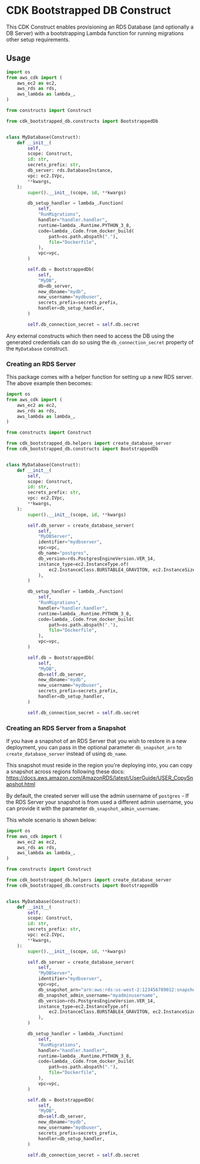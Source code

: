 # CDK Bootstrapped DB Construct

This CDK Construct enables provisioning an RDS Database (and optionally a DB Server) with a bootstrapping Lambda function for running migrations other setup requirements.

## Usage

```python
import os
from aws_cdk import (
    aws_ec2 as ec2,
    aws_rds as rds,
    aws_lambda as lambda_,
)

from constructs import Construct

from cdk_bootstrapped_db.constructs import BootstrappedDb


class MyDatabase(Construct):
    def __init__(
        self,
        scope: Construct,
        id: str,
        secrets_prefix: str,
        db_server: rds.DatabaseInstance,
        vpc: ec2.IVpc,
        **kwargs,
    ):
        super().__init__(scope, id, **kwargs)

        db_setup_handler = lambda_.Function(
            self,
            "RunMigrations",
            handler="handler.handler",
            runtime=lambda_.Runtime.PYTHON_3_8,
            code=lambda_.Code.from_docker_build(
                path=os.path.abspath("."),
                file="Dockerfile",
            ),
            vpc=vpc,
        )

        self.db = BootstrappedDb(
            self,
            "MyDB",
            db=db_server,
            new_dbname="mydb",
            new_username="mydbuser",
            secrets_prefix=secrets_prefix,
            handler=db_setup_handler,
        )

        self.db_connection_secret = self.db.secret
```

Any external constructs which then need to access the DB using the generated credentials can do so using the `db_connection_secret` property of the `MyDatabase` construct.

### Creating an RDS Server

This package comes with a helper function for setting up a new RDS server. The above example then becomes:

```python
import os
from aws_cdk import (
    aws_ec2 as ec2,
    aws_rds as rds,
    aws_lambda as lambda_,
)

from constructs import Construct

from cdk_bootstrapped_db.helpers import create_database_server
from cdk_bootstrapped_db.constructs import BootstrappedDb


class MyDatabase(Construct):
    def __init__(
        self,
        scope: Construct,
        id: str,
        secrets_prefix: str,
        vpc: ec2.IVpc,
        **kwargs,
    ):
        super().__init__(scope, id, **kwargs)

        self.db_server = create_database_server(
            self,
            "MyDBServer",
            identifier="mydbserver",
            vpc=vpc,
            db_name="postgres",
            db_version=rds.PostgresEngineVersion.VER_14,
            instance_type=ec2.InstanceType.of(
                ec2.InstanceClass.BURSTABLE4_GRAVITON, ec2.InstanceSize.NANO
            ),
        )

        db_setup_handler = lambda_.Function(
            self,
            "RunMigrations",
            handler="handler.handler",
            runtime=lambda_.Runtime.PYTHON_3_8,
            code=lambda_.Code.from_docker_build(
                path=os.path.abspath("."),
                file="Dockerfile",
            ),
            vpc=vpc,
        )

        self.db = BootstrappedDb(
            self,
            "MyDB",
            db=self.db_server,
            new_dbname="mydb",
            new_username="mydbuser",
            secrets_prefix=secrets_prefix,
            handler=db_setup_handler,
        )

        self.db_connection_secret = self.db.secret
```

### Creating an RDS Server from a Snapshot

If you have a snapshot of an RDS Server that you wish to restore in a new deployment, you can pass in the optional parameter
`db_snapshot_arn` to `create_database_server` instead of using `db_name`.

This snapshot must reside in the region you're deploying into, you can copy a snapshot across regions following these docs:
https://docs.aws.amazon.com/AmazonRDS/latest/UserGuide/USER_CopySnapshot.html

By default, the created server will use the admin username of `postgres` - If the RDS Server your snapshot is from used a
different admin username, you can provide it with the parameter `db_snapshot_admin_username`.

This whole scenario is shown below:

```python
import os
from aws_cdk import (
    aws_ec2 as ec2,
    aws_rds as rds,
    aws_lambda as lambda_,
)

from constructs import Construct

from cdk_bootstrapped_db.helpers import create_database_server
from cdk_bootstrapped_db.constructs import BootstrappedDb


class MyDatabase(Construct):
    def __init__(
        self,
        scope: Construct,
        id: str,
        secrets_prefix: str,
        vpc: ec2.IVpc,
        **kwargs,
    ):
        super().__init__(scope, id, **kwargs)

        self.db_server = create_database_server(
            self,
            "MyDBServer",
            identifier="mydbserver",
            vpc=vpc,
            db_snapshot_arn="arn:aws:rds:us-west-2:123456789012:snapshot:mysql-instance1-snapshot-20130805",
            db_snapshot_admin_username="myadminusername",
            db_version=rds.PostgresEngineVersion.VER_14,
            instance_type=ec2.InstanceType.of(
                ec2.InstanceClass.BURSTABLE4_GRAVITON, ec2.InstanceSize.NANO
            ),
        )

        db_setup_handler = lambda_.Function(
            self,
            "RunMigrations",
            handler="handler.handler",
            runtime=lambda_.Runtime.PYTHON_3_8,
            code=lambda_.Code.from_docker_build(
                path=os.path.abspath("."),
                file="Dockerfile",
            ),
            vpc=vpc,
        )

        self.db = BootstrappedDb(
            self,
            "MyDB",
            db=self.db_server,
            new_dbname="mydb",
            new_username="mydbuser",
            secrets_prefix=secrets_prefix,
            handler=db_setup_handler,
        )

        self.db_connection_secret = self.db.secret
```
